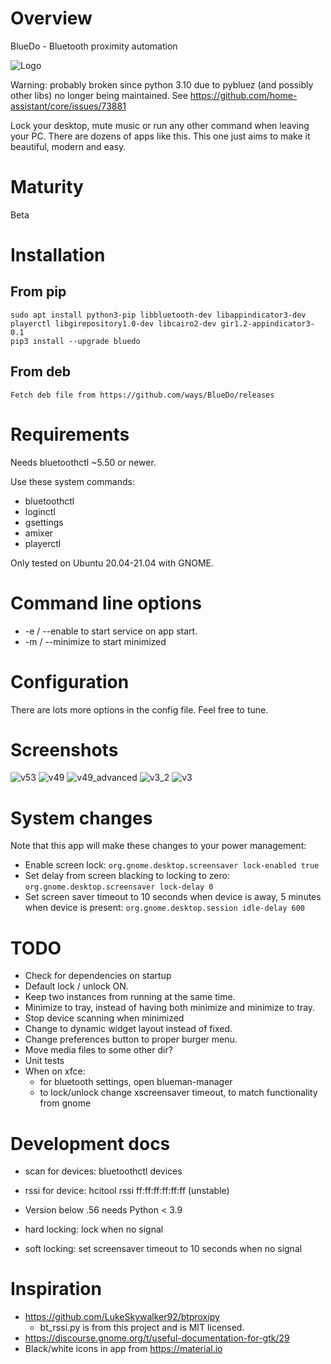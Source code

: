 # Overview

BlueDo - Bluetooth proximity automation

![Logo](https://raw.githubusercontent.com/ways/BlueDo/master/images/bluedo.png)

Warning: probably broken since python 3.10 due to pybluez (and possibly other libs) no longer being maintained. See https://github.com/home-assistant/core/issues/73881


Lock your desktop, mute music or run any other command when leaving your PC. There are dozens of apps like this. This one just aims to make it beautiful, modern and easy.

# Maturity

Beta

# Installation

## From pip

    sudo apt install python3-pip libbluetooth-dev libappindicator3-dev playerctl libgirepository1.0-dev libcairo2-dev gir1.2-appindicator3-0.1
    pip3 install --upgrade bluedo

## From deb

    Fetch deb file from https://github.com/ways/BlueDo/releases

# Requirements

Needs bluetoothctl ~5.50 or newer.

Use these system commands:

* bluetoothctl
* loginctl
* gsettings
* amixer
* playerctl

Only tested on Ubuntu 20.04-21.04 with GNOME.

# Command line options

* -e / --enable to start service on app start.
* -m / --minimize to start minimized

# Configuration

There are lots more options in the config file. Feel free to tune.

# Screenshots

![v53](https://raw.githubusercontent.com/ways/BlueDo/master/images/v53.png)
![v49](https://raw.githubusercontent.com/ways/BlueDo/master/images/v49.png)
![v49_advanced](https://raw.githubusercontent.com/ways/BlueDo/master/images/v49_advanced.png)
![v3_2](https://raw.githubusercontent.com/ways/BlueDo/master/images/v3_2.png)
![v3](https://raw.githubusercontent.com/ways/BlueDo/master/images/v3.png)

# System changes

Note that this app will make these changes to your power management:

* Enable screen lock: ```org.gnome.desktop.screensaver lock-enabled true```
* Set delay from screen blacking to locking to zero: ```org.gnome.desktop.screensaver lock-delay 0```
* Set screen saver timeout to 10 seconds when device is away, 5 minutes when device is present: ```org.gnome.desktop.session idle-delay 600```

# TODO

* Check for dependencies on startup
* Default lock / unlock ON.
* Keep two instances from running at the same time.
* Minimize to tray, instead of having both minimize and minimize to tray.
* Stop device scanning when minimized
* Change to dynamic widget layout instead of fixed.
* Change preferences button to proper burger menu.
* Move media files to some other dir?
* Unit tests
* When on xfce:
  * for bluetooth settings, open blueman-manager
  * to lock/unlock change xscreensaver timeout, to match functionality from gnome

# Development docs

* scan for devices: bluetoothctl devices
* rssi for device: hcitool rssi ff:ff:ff:ff:ff:ff (unstable)
* Version below .56 needs Python < 3.9

* hard locking: lock when no signal
* soft locking: set screensaver timeout to 10 seconds when no signal

# Inspiration

* https://github.com/LukeSkywalker92/btproxipy
  * bt_rssi.py is from this project and is MIT licensed.
* https://discourse.gnome.org/t/useful-documentation-for-gtk/29
* Black/white icons in app from https://material.io
